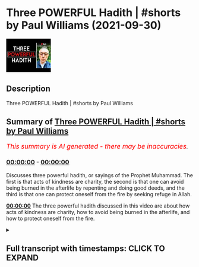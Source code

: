# Three POWERFUL Hadith | #shorts by Paul Williams (2021-09-30)

![alt Three POWERFUL Hadith | #shorts by Paul Williams](SShHyz5VOtU.jpg "Three POWERFUL Hadith | #shorts by Paul Williams")

## Description

Three POWERFUL Hadith | #shorts by Paul Williams

## Summary of [Three POWERFUL Hadith | #shorts by Paul Williams](https://www.youtube.com/watch?v=SShHyz5VOtU)


*<span style="color:red; font-size:125%">This summary is AI generated - there may be inaccuracies</span>. [](/)*

### [00:00:00](https://www.youtube.com/watch?v=SShHyz5VOtU&t=0) - [00:00:00](https://www.youtube.com/watch?v=SShHyz5VOtU&t=0)

Discusses three powerful hadith, or sayings of the Prophet Muhammad. The first is that acts of kindness are charity, the second is that one can avoid being burned in the afterlife by repenting and doing good deeds, and the third is that one can protect oneself from the fire by seeking refuge in Allah.

**[00:00:00](https://www.youtube.com/watch?v=SShHyz5VOtU&t=0)** The three powerful hadith discussed in this video are about how acts of kindness are charity, how to avoid being burned in the afterlife, and how to protect oneself from the fire.

<details><summary><h2>Full transcript with timestamps: CLICK TO EXPAND</h2></summary>

[0:00:00](https://youtu.be/SShHyz5VOtU?t=0) the prophet muhammad upon whom the peace  
[0:00:03](https://youtu.be/SShHyz5VOtU?t=3) said the following preserved in three  
[0:00:05](https://youtu.be/SShHyz5VOtU?t=5) authentic hadiths  
[0:00:07](https://youtu.be/SShHyz5VOtU?t=7) every act of kindness is a charity  
[0:00:11](https://youtu.be/SShHyz5VOtU?t=11) bukhari 1621  
[0:00:14](https://youtu.be/SShHyz5VOtU?t=14) do not regard any act of kindness as  
[0:00:17](https://youtu.be/SShHyz5VOtU?t=17) insignificant even meeting your brother  
[0:00:19](https://youtu.be/SShHyz5VOtU?t=19) with a cheerful countenance  
[0:00:22](https://youtu.be/SShHyz5VOtU?t=22) muslim 26 26  
[0:00:26](https://youtu.be/SShHyz5VOtU?t=26) protect yourselves from the fire even  
[0:00:28](https://youtu.be/SShHyz5VOtU?t=28) with half a date bukhari 14 17.  

</details>
